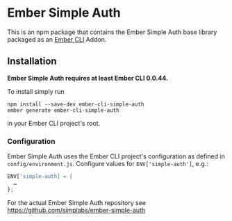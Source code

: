 #  Ember Simple Auth

This is an npm package that contains the Ember Simple Auth base library
packaged as an [Ember CLI](https://github.com/stefanpenner/ember-cli) Addon.

## Installation

**Ember Simple Auth requires at least Ember CLI 0.0.44.**

To install simply run

```
npm install --save-dev ember-cli-simple-auth
ember generate ember-cli-simple-auth
```

in your Ember CLI project's root.

### Configuration

Ember Simple Auth uses the Ember CLI project's configuration as defined in
`config/environment.js`. Configure values for `ENV['simple-auth']`, e.g.:

```js
ENV['simple-auth] = {
  …
};
```

For the actual Ember Simple Auth repository see
https://github.com/simplabs/ember-simple-auth
